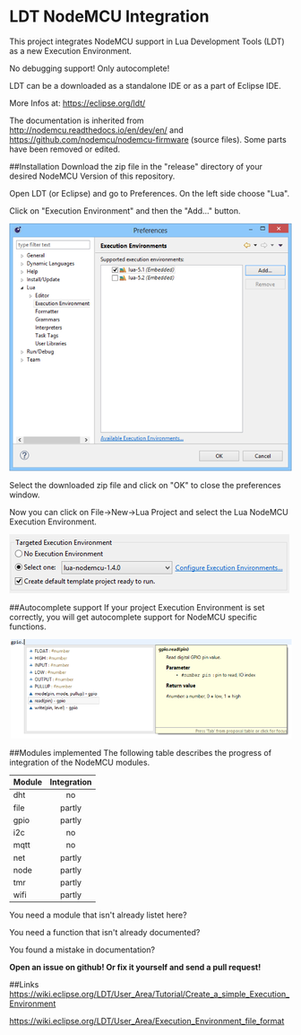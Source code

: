 # LDT NodeMCU Integration

This project integrates NodeMCU support in Lua Development Tools (LDT) as a new Execution Environment.

No debugging support! Only autocomplete!

LDT can be a downloaded as a standalone IDE or as a part of Eclipse IDE.

More Infos at: https://eclipse.org/ldt/

The documentation is inherited from http://nodemcu.readthedocs.io/en/dev/en/ and https://github.com/nodemcu/nodemcu-firmware (source files).
Some parts have been removed or edited.

##Installation
Download the zip file in the "release" directory of your desired NodeMCU Version of this repository.

Open LDT (or Eclipse) and go to Preferences. On the left side choose "Lua".

Click on "Execution Environment" and then the "Add..." button.

![Add zip](/pics/add-ee01.png?raw=true)

Select the downloaded zip file and click on "OK" to close the preferences window.

Now you can click on File->New->Lua Project and select the Lua NodeMCU Execution Environment.

![Create Project](/pics/create-proj01.png?raw=true)

##Autocomplete support
If your project Execution Environment is set correctly, you will get autocomplete support for NodeMCU specific functions.

![Autocomplete](/pics/autocomplete01.png?raw=true)

##Modules implemented
The following table describes the progress of integration of the NodeMCU modules.

| Module       | Integration  |
| ------------ |:------------:|
| dht          | no           |
| file         | partly       |
| gpio         | partly       |
| i2c          | no           |
| mqtt         | no           |
| net          | partly       |
| node         | partly       |
| tmr          | partly       |
| wifi         | partly       |

You need a module that isn't already listet here?

You need a function that isn't already documented?

You found a mistake in documentation?

**Open an issue on github! Or fix it yourself and send a pull request!**


##Links
https://wiki.eclipse.org/LDT/User_Area/Tutorial/Create_a_simple_Execution_Environment

https://wiki.eclipse.org/LDT/User_Area/Execution_Environment_file_format